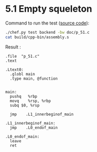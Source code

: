 # 5.1 Empty squeleton

Command to run the test ([source code](p_51.c)):
```bash
./chef.py test backend -bw doc/p_51.c
cat build/cpp-bin/assembly.s
```

Result :
```ASM
.file  "p_51.c"
.text

.Ltext0:
  .globl main
  .type main, @function


main:
  pushq   %rbp
  movq    %rsp, %rbp
  subq $0, %rsp

  jmp    .L1_innerbeginof_main

.L1_innerbeginof_main:
  jmp    .L0_endof_main

.L0_endof_main:
  leave
  ret

```
